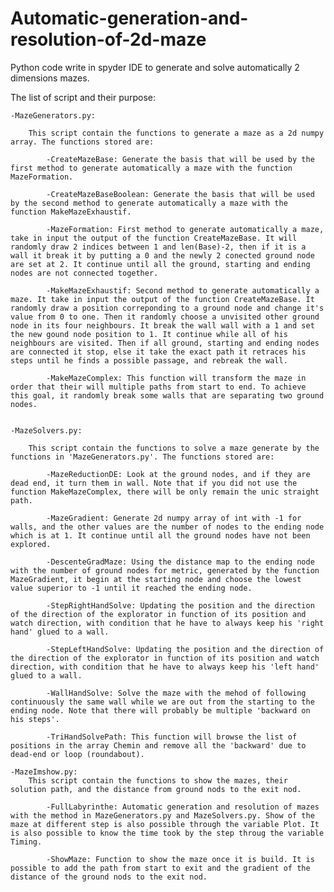 # Automatic-generation-and-resolution-of-2d-maze
Python code write in spyder IDE to generate and solve automatically 2 dimensions mazes.

The list of script and their purpose:

	-MazeGenerators.py:

		This script contain the functions to generate a maze as a 2d numpy array. The functions stored are:

			-CreateMazeBase: Generate the basis that will be used by the first method to generate automatically a maze with the function MazeFormation.

			-CreateMazeBaseBoolean: Generate the basis that will be used by the second method to generate automatically a maze with the function MakeMazeExhaustif.

			-MazeFormation: First method to generate automatically a maze, take in input the output of the function CreateMazeBase. It will randomly draw 2 indices between 1 and len(Base)-2, then if it is a wall it break it by putting a 0 and the newly 2 conected ground node are set at 2. It continue until all the ground, starting and ending nodes are not connected together.

			-MakeMazeExhaustif: Second method to generate automatically a maze. It take in input the output of the function CreateMazeBase. It randomly draw a position correponding to a ground node and change it's value from 0 to one. Then it randomly choose a unvisited other ground node in its four neighbours. It break the wall wall with a 1 and set the new gound node position to 1. It continue while all of his neighbours are visited. Then if all ground, starting and ending nodes are connected it stop, else it take the exact path it retraces his steps until he finds a possible passage, and rebreak the wall.

			-MakeMazeComplex: This function will transform the maze in order that their will multiple paths from start to end. To achieve this goal, it randomly break some walls that are separating two ground nodes.


	-MazeSolvers.py:

		This script contain the functions to solve a maze generate by the functions in 'MazeGenerators.py'. The functions stored are:

			-MazeReductionDE: Look at the ground nodes, and if they are dead end, it turn them in wall. Note that if you did not use the function MakeMazeComplex, there will be only remain the unic straight path.

			-MazeGradient: Generate 2d numpy array of int with -1 for walls, and the other values are the number of nodes to the ending node which is at 1. It continue until all the ground nodes have not been explored.

			-DescenteGradMaze: Using the distance map to the ending node with the number of ground nodes for metric, generated by the function MazeGradient, it begin at the starting node and choose the lowest value superior to -1 until it reached the ending node.

			-StepRightHandSolve: Updating the position and the direction of the direction of the explorator in function of its position and watch direction, with condition that he have to always keep his 'right hand' glued to a wall.
			
			-StepLeftHandSolve: Updating the position and the direction of the direction of the explorator in function of its position and watch direction, with condition that he have to always keep his 'left hand' glued to a wall.
			
			-WallHandSolve: Solve the maze with the mehod of following continuously the same wall while we are out from the starting to the ending node. Note that there will probably be multiple 'backward on his steps'.
			
			-TriHandSolvePath: This function will browse the list of positions in the array Chemin and remove all the 'backward' due to dead-end or loop (roundabout).

	-MazeImshow.py: 
		This script contain the functions to show the mazes, their solution path, and the distance from ground nods to the exit nod.
	
			-FullLabyrinthe: Automatic generation and resolution of mazes with the method in MazeGenerators.py and MazeSolvers.py. Show of the maze at different step is also possible through the variable Plot. It is also possible to know the time took by the step throug the variable Timing.
		
			-ShowMaze: Function to show the maze once it is build. It is possible to add the path from start to exit and the gradient of the distance of the ground nods to the exit nod.
